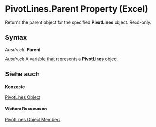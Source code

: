 
# PivotLines.Parent Property (Excel)

Returns the parent object for the specified  **PivotLines** object. Read-only.


## Syntax

 _Ausdruck_. **Parent**

 _Ausdruck_ A variable that represents a **PivotLines** object.


## Siehe auch


#### Konzepte


[PivotLines Object](191aba6c-b238-3ac5-830a-cbbabeb377a2.md)
#### Weitere Ressourcen


[PivotLines Object Members](http://msdn.microsoft.com/library/7a840c27-0ac6-97d3-ea18-595defa69f35%28Office.15%29.aspx)